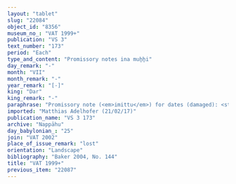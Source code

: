 ```yaml
---
layout: "tablet"
slug: "22084"
object_id: "8356"
museum_no_: "VAT 1999+"
publication: "VS 3"
text_number: "173"
period: "Each"
type_and_content: "Promissory notes ina muẖẖi"
day_remark: "-"
month: "VII"
month_remark: "-"
year_remark: "[-]"
king: "Dar"
king_remark: "-"
paraphrase: "Promissory note (<em>imittu</em>) for dates (damaged): <strong>B</strong> owes to <strong><sup>f</sup>A</strong> 0;1.3 kor of dates, impost (<em>imittu</em>) on the harvest of <strong><sup>f</sup>A</strong>&rsquo;s field. He is to pay in [Arahsamnu (VIII)] in the <em>ma&scaron;īhu</em>-measure of 1 PI, together with [...] loads of palm-frond ribs (<em>huṣābu</em>) and [...]. The dates are the preferential share of <strong><sup>f</sup>A</strong> with <strong>C</strong>. At least 3 witnesses and the scribe ([...]-Marduk/[...]//Rabi-ilia) legible.<br /> &nbsp;<br /> <strong><sup>f</sup></strong><strong>A</strong> = <sup>f</sup>Ina-Esagil-ram&acirc;t/Balāṭu//Egibi; <strong>B </strong>= Iddin-Nab&ucirc;/Zababa-iddin//Arad-Nergal; <strong>C</strong> = Nab&ucirc;-nādin-&scaron;umi[/Mu&scaron;ēzib-Marduk//Gahal; (cf. BM77600)]<br /> &nbsp;"
imported: "Matthias Adelhofer (21/02/17)"
publication_name: "VS 3 173"
archive: "Nappāhu"
day_babylonian_: "25"
join: "VAT 2002"
place_of_issue_remark: "lost"
orientation: "Landscape"
bibliography: "Baker 2004, No. 144"
title: "VAT 1999+"
previous_item: "22087"
---
```

